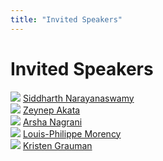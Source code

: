 ```yaml
---
title: "Invited Speakers"
---
```


# Invited Speakers

<div class="list-of-people">
    <div class="person">
        <td><img src="/TODO.jpg"></td>
        <td><a href="TODO">Siddharth Narayanaswamy</a></td>
    </div>
    <div class="person">
        <td><img src="/TODO.jpg"></td>
        <td><a href="TODO">Zeynep Akata</a></td>
    </div>
    <div class="person">
        <td><img src="/TODO.jpg"></td>
        <td><a href="TODO">Arsha Nagrani</a></td>
    </div>
    <div class="person">
        <td><img src="/TODO.jpg"></td>
        <td><a href="TODO">Louis-Philippe Morency</a></td>
    </div>
    <div class="person">
        <td><img src="/TODO.jpg"></td>
        <td><a href="TODO">Kristen Grauman</a></td>
    </div>
</div>
